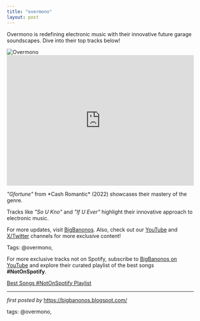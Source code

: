 ```yaml
---
title: "overmono"
layout: post
---
```

<!-- Introductory Text -->
<p >Overmono is redefining electronic music with their innovative future garage soundscapes. Dive into their top tracks below!</p> <!-- Featured Image -->
<div > <img src="https://i.scdn.co/image/ab67616d0000b273dd8fbf4e3c304f6b3602a745" alt="Overmono" />
</div> <!-- Spotify Playlist Embed -->
<div > <iframe src="https://open.spotify.com/embed/playlist/0y9uEoiPXVlcBVM63KpqFI?utm_source=generator" width="100%" height="352" frameBorder="0" allowfullscreen="" allow="autoplay; clipboard-write; encrypted-media; fullscreen; picture-in-picture" loading="lazy"></iframe>
</div> <!-- Song Information -->
<div > <p><em>"Gfortune"</em> from *Cash Romantic* (2022) showcases their mastery of the genre.</p> <p>Tracks like <em>"So U Kno"</em> and <em>"If U Ever"</em> highlight their innovative approach to electronic music.</p>
</div> <!-- Footer Links -->
<div > <p>For more updates, visit <a href="https://bigbanonos.blogspot.com/" target="_blank">BigBanonos</a>. Also, check out our <a href="https://www.youtube.com/@BigBanonos" target="_blank">YouTube</a> and <a href="https://x.com/bigbanonos" target="_blank">X/Twitter</a> channels for more exclusive content!</p>
</div> <!-- Tags -->
<p >Tags: @overmono,</p>


<!--Subscribe and Playlist Links-->
<div>
    <p>For more exclusive tracks not on Spotify, subscribe to <a href="https://www.youtube.com/@BigBanonos" target="_blank">BigBanonos on YouTube</a> and explore their curated playlist of the best songs <strong>#NotOnSpotify</strong>.</p>
    <p><a href="https://www.youtube.com/playlist?list=PLtuNtuTatqI0kFahUCbtbfenC_ET5O_tr" target="_blank">Best Songs #NotOnSpotify Playlist<br /></a></p></div>

<hr />

<p><em>first posted by</em> <a href="https://bigbanonos.blogspot.com/" rel="noopener" target="_new">https://bigbanonos.blogspot.com/</a></p>

<p>tags: @overmono,</p>
